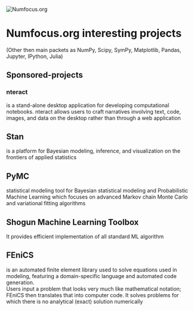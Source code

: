 ![Numfocus.org](https://numfocus.org/wp-content/uploads/2017/03/numfocusweblogo_orig-1.png) 
# Numfocus.org interesting projects  
(Other then main packets as NumPy, Scipy, SymPy, Matplotlib, Pandas, Jupyter, IPython, Julia)

## Sponsored-projects

### nteract              
is a stand-alone desktop application for developing computational notebooks. nteract allows users to craft narratives involving text, code, images, and data on the desktop rather than through a web application                  

## Stan           
is a platform for Bayesian modeling, inference, and visualization on the frontiers of applied statistics                   

## PyMC
statistical modeling tool for Bayesian statistical modeling and Probabilistic Machine Learning which focuses on advanced Markov chain Monte Carlo and variational fitting algorithms                   

## Shogun Machine Learning Toolbox
It provides efficient implementation of all standard ML algorithm           

## FEniCS                 
is an automated finite element library used to solve equations used in modeling, featuring a domain-specific language and automated code generation.              
Users input a problem that looks very much like mathematical notation;              
FEniCS then translates that into computer code. It solves problems for which there is no analytical (exact) solution numerically              

